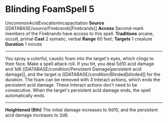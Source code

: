 ﻿---
actions: '[two-actions]'
component:
- Somatic
- Verbal
duration: 1 minute
heighten: 8th
heighten_level: 5, 8
id: '1279'
level: '5'
name: Blinding Foam
range: 60 feet
rarity: Uncommon
school: Evocation
source: '[[DATABASE/source/Firebrands|Firebrands]]'
target: 1 creature
tradition:
- Arcane
- Occult
- Primal
trait:
- '[[DATABASE/trait/Acid|Acid]]'
- '[[DATABASE/trait/Evocation|Evocation]]'
- '[[DATABASE/trait/Incapacitation|Incapacitation]]'
- '[[DATABASE/trait/Uncommon|Uncommon]]'
type: Spell

---
# Blinding Foam<span class="item-type">Spell 5</span>

<span class="trait-uncommon item-trait">Uncommon</span><span class="item-trait">Acid</span><span class="item-trait">Evocation</span><span class="item-trait">Incapacitation</span>
**Source** [[DATABASE/source/Firebrands|Firebrands]]
**Access** Second-mark members of the Firebrands have access to this spell.
**Traditions** arcane, occult, primal
**Cast** <span class="action-icon">2</span> somatic, verbal
**Range** 60 feet; **Targets** 1 creature
**Duration** 1 minute

---
You spray a colorful, caustic foam into the target's eyes, which clings to their face. Make a spell attack roll. If you hit, you deal 5d10 acid damage and 1d6 [[DATABASE/condition/Persistent Damage|persistent acid damage]], and the target is [[DATABASE/condition/Blinded|blinded]] for the duration. The foam can be removed with 3 Interact actions, which ends the persistent acid damage. These Interact actions don't need to be consecutive. When the target's persistent acid damage ends, the spell automatically ends.

---
**Heightened (8th)** The initial damage increases to 9d10, and the persistent acid damage increases to 2d6.